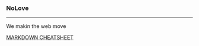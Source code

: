 ### NoLove
---------------------
We makin the web move



[MARKDOWN CHEATSHEET](https://www.markdownguide.org/cheat-sheet/)
